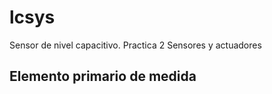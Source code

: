 # lcsys
Sensor de nivel capacitivo. Practica 2 Sensores y actuadores



## Elemento primario de medida
 
